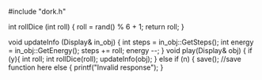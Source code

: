 #include "dork.h"

  int rollDice (int roll)
  {
    roll = rand() % 6 + 1;
    return roll;
  }

  void updateInfo (Display& in_obj)
  {
    int steps = in_obj::GetSteps();
    int energy = in_obj::GetEnergy();
    steps += roll;
    energy --;
  }
void play(Display& obj) {
  if (y){
    int roll;
    int rollDice(roll);
    updateInfo(obj);
    }
  else if (n) {
    save(); //save function here
  else {
    printf("Invalid response");
}
